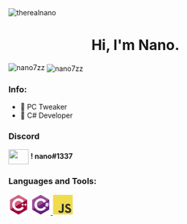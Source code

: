 <img src="https://komarev.com/ghpvc/?username=therealnano&label=Visitor count&color=ff00ff&style=flat" alt="therealnano" />
<h1 align="center">Hi, I'm Nano. </h1>

<p><img align="left" src="https://github-readme-stats.vercel.app/api?username=therealnano&title_color=fe428e&icon_color=f8d847&text_color=a9fef7&bg_color=141321&count_private=true&show_icons=true" alt="nano7zz" /></p>

<p>&nbsp;<img align="center" src="https://github-readme-stats.vercel.app/api/top-langs/?username=therealnano&title_color=fe428e&icon_color=f8d847&text_color=a9fef7&bg_color=141321&layout=compact" alt="nano7zz" /></p>
<h3 align="left">Info: </h3>

   - 🌱 PC Tweaker
   - 🛑 C# Developer
<h3 align="left">Discord</h3>
<p align="left">
</p>
<p align="left">
<img align="center" src="https://cdn.jsdelivr.net/npm/simple-icons@3.0.1/icons/discord.svg" alt="" height="30" width="40" />
 <b>! nano#1337</b>
</p> 
<h3 align="left">Languages and Tools:</h3>
<p align="left"><img src="https://raw.githubusercontent.com/devicons/devicon/master/icons/cplusplus/cplusplus-original.svg" alt="cplusplus" width="40" height="40"/> </a> <a href="https://www.w3schools.com/cs/" target="_blank"> <img src="https://raw.githubusercontent.com/devicons/devicon/master/icons/csharp/csharp-original.svg" alt="csharp" width="40" height="40"/> 
</a> <a href="https://developer.mozilla.org/en-US/docs/Web/JavaScript" target="_blank"> <img src="https://raw.githubusercontent.com/devicons/devicon/master/icons/javascript/javascript-original.svg" alt="javascript" width="40" height="40"/> </a></p>

